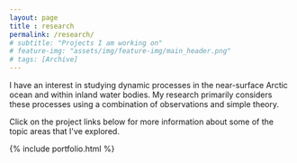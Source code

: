 ```yaml
---
layout: page
title : research
permalink: /research/
# subtitle: "Projects I am working on"
# feature-img: "assets/img/feature-img/main_header.png"
# tags: [Archive]
---
```


I have an interest in studying dynamic processes in the near-surface Arctic ocean and within inland water bodies. My research primarily considers these processes using a combination of observations and simple theory.

Click on the project links below for more information about some of the topic areas that I've explored.

{% include portfolio.html %}
